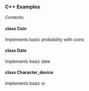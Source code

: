 ### C++ Examples
Contents: 

#### class Coin
Implements basic probability with coins

#### class Date
Implements basic date

#### class Character_device
Implements basic io

